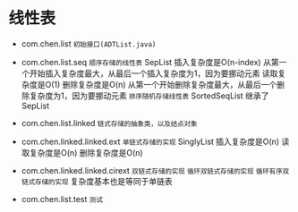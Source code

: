 线性表
=======

* com.chen.list
`初始接口(ADTList.java)`

* com.chen.list.seq
`顺序存储的线性表`
	SepList
	插入复杂度是O(n-index)  从第一个开始插入复杂度最大，从最后一个插入复杂度为1，因为要挪动元素
	读取复杂度是O(1)
	删除复杂度是O(n)		从第一个开始删除复杂度最大，从最后一个删除复杂度为1，因为要挪动元素
`排序随机存储线性表`
	SortedSeqList
	继承了SepList

* com.chen.list.linked
`链式存储的抽象类，以及结点对象`

* com.chen.linked.linked.ext
`单链式存储的实现`
	SinglyList
	插入复杂度是O(n)
	读取复杂度是O(n)
	删除复杂度是O(n)

* com.chen.linked.linked.cirext
`双链式存储的实现`
`循环双链式存储的实现`
`循环有序双链式存储的实现`
	复杂度基本也是等同于单链表

* com.chen.list.test
`测试`
	